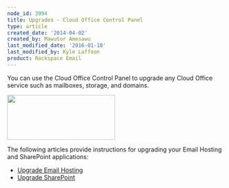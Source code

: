 ```yaml
---
node_id: 3994
title: Upgrades - Cloud Office Control Panel
type: article
created_date: '2014-04-02'
created_by: Mawutor Amesawu
last_modified_date: '2016-01-18'
last_modified_by: Kyle Laffoon
product: Rackspace Email
---
```


You can use the Cloud Office Control Panel to upgrade any Cloud Office
service such as mailboxes, storage, and domains.

<img src="https://8026b2e3760e2433679c-fffceaebb8c6ee053c935e8915a3fbe7.ssl.cf2.rackcdn.com/field/image/SnapCrab_NoName_2014-3-26_13-14-52_No-00.png" width="250" height="104" />

The following articles provide instructions for upgrading your Email
Hosting and SharePoint applications:

-   [Upgrade Email
    Hosting](/how-to/upgrade-email-hosting-cloud-office-control-panel)
-   [Upgrade
    SharePoint](/how-to/upgrade-sharepoint-site-storage-cloud-office-control-panel)


